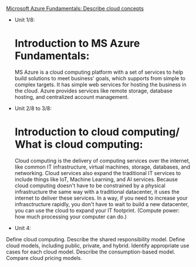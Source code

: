 [Microsoft Azure Fundamentals: Describe cloud concepts](https://learn.microsoft.com/en-us/training/paths/microsoft-azure-fundamentals-describe-cloud-concepts/)

- Unit 1/8: 
  # Introduction to MS Azure Fundamentals:
    MS Azure is a cloud computing platform with a set of services to help build solutions to meet business' goals, which supports from simple to complex targets. It has simple web services for hosting the business in the cloud. Azure provides services like remote storage, database hosting, and centralized account management.


- Unit 2/8 to 3/8:
  # Introduction to cloud computing/ What is cloud computing:
    Cloud computing is the delivery of computing services over the internet, like common IT infrastructure, virtual machines, storage, databases, and networking. Cloud services also expand the traditional IT services to include things like IoT, Machine Learning, and AI services.
    Because cloud computing doesn't have to be constrained by a physical infrastructure the same way with a traditional datacenter, it uses the internet to deliver these services. In a way, if you need to increase your infrasctructure rapidly, you don't have to wait to build a new datacenter, you can use the cloud to expand your IT footprint. (Compute power: how much processing your computer can do.)

- Unit 4: 


Define cloud computing.
Describe the shared responsibility model.
Define cloud models, including public, private, and hybrid.
Identify appropriate use cases for each cloud model.
Describe the consumption-based model.
Compare cloud pricing models.
      
